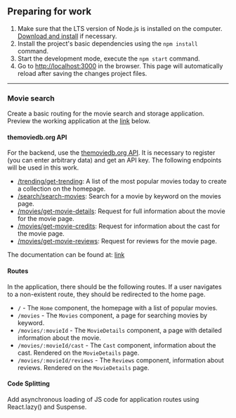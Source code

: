 ## Preparing for work

1. Make sure that the LTS version of Node.js is installed on the computer.
   [Download and install](https://nodejs.org/en/) if necessary.
2. Install the project's basic dependencies using the `npm install` command.
3. Start the development mode, execute the `npm start` command.
4. Go to [http://localhost:3000](http://localhost:3000) in the browser. This
   page will automatically reload after saving the changes project files.

---

### Movie search

Create a basic routing for the movie search and storage application. Preview the
working application at the
[link](https://drive.google.com/file/d/1vR0hi3n1236Q5Bg4-se-8JVKD9UKSfId/view)
below.

#### themoviedb.org API

For the backend, use the [themoviedb.org API](https://www.themoviedb.org/). It
is necessary to register (you can enter arbitrary data) and get an API key. The
following endpoints will be used in this work.

- [/trending/get-trending](https://developer.themoviedb.org/reference/trending-all):
  A list of the most popular movies today to create a collection on the
  homepage.
- [/search/search-movies](https://developer.themoviedb.org/reference/search-movie):
  Search for a movie by keyword on the movies page.
- [/movies/get-movie-details](https://developer.themoviedb.org/reference/movie-details):
  Request for full information about the movie for the movie page.
- [/movies/get-movie-credits](https://developer.themoviedb.org/reference/movie-credits):
  Request for information about the cast for the movie page.
- [/movies/get-movie-reviews](https://developer.themoviedb.org/reference/movie-reviews):
  Request for reviews for the movie page.

The documentation can be found at:
[link](https://developer.themoviedb.org/docs/getting-started)

#### Routes

In the application, there should be the following routes. If a user navigates to
a non-existent route, they should be redirected to the home page.

- `/` - The `Home` component, the homepage with a list of popular movies.
- `/movies` - The `Movies` component, a page for searching movies by keyword.
- `/movies/:movieId` - The `MovieDetails` component, a page with detailed
  information about the movie.
- `/movies/:movieId/cast` - The `Cast` component, information about the cast.
  Rendered on the `MovieDetails` page.
- `/movies/:movieId/reviews` - The `Reviews` component, information about
  reviews. Rendered on the `MovieDetails` page.

#### Code Splitting

Add asynchronous loading of JS code for application routes using React.lazy()
and Suspense.